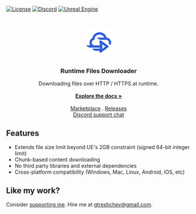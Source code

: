 <a href="https://github.com/gtreshchev/RuntimeFilesDownloader/blob/main/LICENSE">![License](https://img.shields.io/badge/license-MIT-brightgreen.svg)</a>
<a href="https://georgy.dev/discord">![Discord](https://img.shields.io/discord/1055168498919284786.svg?label=Discord&logo=discord&color=7289DA&labelColor=2C2F33)</a>
<a href="https://www.unrealengine.com/">![Unreal Engine](https://img.shields.io/badge/Unreal-4.24%2B-dea309)</a>

<br/>
<p align="center">
  <a href="https://github.com/gtreshchev/RuntimeFilesDownloader">
    <img src="Resources/Icon128.png" alt="Logo" width="80" height="80">
  </a>

<h3 align="center">Runtime Files Downloader</h3>

  <p align="center">
    Downloading files over HTTP / HTTPS at runtime.
    <br/>
    <br/>
    <a href="https://docs.georgy.dev/runtime-files-downloader/overview"><strong>Explore the docs »</strong></a>
    <br/>
    <br/>
    <a href="https://unrealengine.com/marketplace/product/runtime-files-downloader">Marketplace</a>
    .
    <a href="https://github.com/gtreshchev/RuntimeFilesDownloader/releases">Releases</a>
    <br/>
    <a href="https://georgy.dev/discord">Discord support chat</a>
  </p>

## Features

- Extends file size limit beyond UE's 2GB constraint (signed 64-bit integer limit)
- Chunk-based content downloading
- No third party libraries and external dependencies
- Cross-platform compatibility (Windows, Mac, Linux, Android, iOS, etc)

## Like my work?

Consider [supporting me](https://ko-fi.com/georgydev). Hire me at [gtreshchev@gmail.com](mailto:gtreshchev@gmail.com).